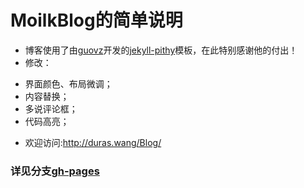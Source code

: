 # MoilkBlog的简单说明
* 博客使用了由[guovz](https://github.com/guovz/)开发的[jekyll-pithy](https://github.com/guovz/jekyll-pithy)模板，在此特别感谢他的付出！
* 修改：
 - 界面颜色、布局微调；
 - 内容替换；
 - 多说评论框；
 - 代码高亮；
* 欢迎访问:http://duras.wang/Blog/

### 详见分支[gh-pages](https://github.com/MoilkNepho/Blog/tree/gh-pages)
